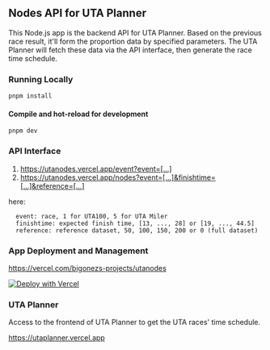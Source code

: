 ## Nodes API for UTA Planner

This Node.js app is the backend API for UTA Planner. Based on the previous race result, it'll form the proportion data by specified parameters. The UTA Planner will fetch these data via the API interface, then generate the race time schedule.

### Running Locally
```
pnpm install
```

#### Compile and hot-reload for development
```
pnpm dev
```

### API Interface
1. https://utanodes.vercel.app/event?event=[...]
2. https://utanodes.vercel.app/nodes?event=[...]&finishtime=[...]&reference=[...]

here:
```
  event: race, 1 for UTA100, 5 for UTA Miler
  finishtime: expected finish time, [13, ..., 28] or [19, ..., 44.5]
  reference: reference dataset, 50, 100, 150, 200 or 0 (full dataset)
```

### App Deployment and Management
https://vercel.com/bigonezs-projects/utanodes

[![Deploy with Vercel](https://vercel.com/button)](https://vercel.com/bigonezs-projects/utanodes)

### UTA Planner
Access to the frontend of UTA Planner to get the UTA races' time schedule.

https://utaplanner.vercel.app
